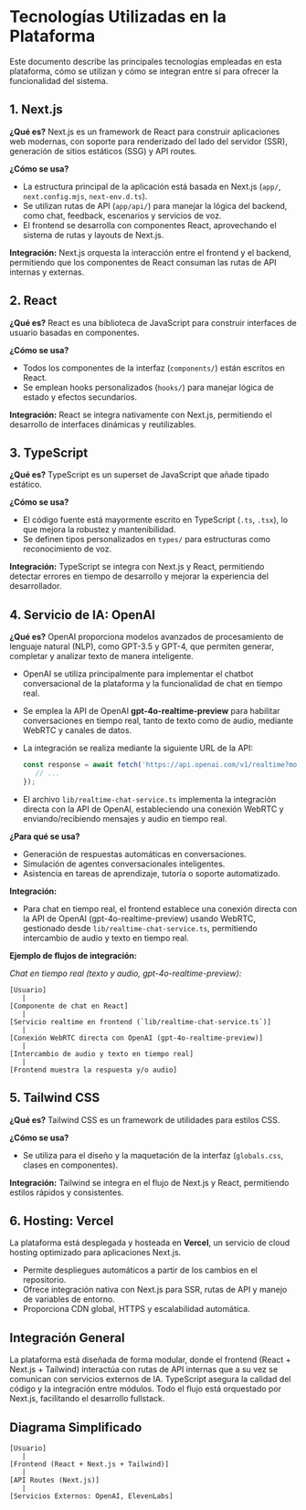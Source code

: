 # Tecnologías Utilizadas en la Plataforma

Este documento describe las principales tecnologías empleadas en esta plataforma, cómo se utilizan y cómo se integran entre sí para ofrecer la funcionalidad del sistema.

## 1. Next.js

**¿Qué es?**
Next.js es un framework de React para construir aplicaciones web modernas, con soporte para renderizado del lado del servidor (SSR), generación de sitios estáticos (SSG) y API routes.

**¿Cómo se usa?**
- La estructura principal de la aplicación está basada en Next.js (`app/`, `next.config.mjs`, `next-env.d.ts`).
- Se utilizan rutas de API (`app/api/`) para manejar la lógica del backend, como chat, feedback, escenarios y servicios de voz.
- El frontend se desarrolla con componentes React, aprovechando el sistema de rutas y layouts de Next.js.

**Integración:**
Next.js orquesta la interacción entre el frontend y el backend, permitiendo que los componentes de React consuman las rutas de API internas y externas.

## 2. React

**¿Qué es?**
React es una biblioteca de JavaScript para construir interfaces de usuario basadas en componentes.

**¿Cómo se usa?**
- Todos los componentes de la interfaz (`components/`) están escritos en React.
- Se emplean hooks personalizados (`hooks/`) para manejar lógica de estado y efectos secundarios.

**Integración:**
React se integra nativamente con Next.js, permitiendo el desarrollo de interfaces dinámicas y reutilizables.

## 3. TypeScript

**¿Qué es?**
TypeScript es un superset de JavaScript que añade tipado estático.

**¿Cómo se usa?**
- El código fuente está mayormente escrito en TypeScript (`.ts`, `.tsx`), lo que mejora la robustez y mantenibilidad.
- Se definen tipos personalizados en `types/` para estructuras como reconocimiento de voz.

**Integración:**
TypeScript se integra con Next.js y React, permitiendo detectar errores en tiempo de desarrollo y mejorar la experiencia del desarrollador.


## 4. Servicio de IA: OpenAI

**¿Qué es?**
OpenAI proporciona modelos avanzados de procesamiento de lenguaje natural (NLP), como GPT-3.5 y GPT-4, que permiten generar, completar y analizar texto de manera inteligente.


- OpenAI se utiliza principalmente para implementar el chatbot conversacional de la plataforma y la funcionalidad de chat en tiempo real.
- Se emplea la API de OpenAI **gpt-4o-realtime-preview** para habilitar conversaciones en tiempo real, tanto de texto como de audio, mediante WebRTC y canales de datos.
- La integración se realiza mediante la siguiente URL de la API:

   ```typescript
   const response = await fetch('https://api.openai.com/v1/realtime?model=gpt-4o-realtime-preview', {
      // ...
   });
   ```

- El archivo `lib/realtime-chat-service.ts` implementa la integración directa con la API de OpenAI, estableciendo una conexión WebRTC y enviando/recibiendo mensajes y audio en tiempo real.

**¿Para qué se usa?**
- Generación de respuestas automáticas en conversaciones.
- Simulación de agentes conversacionales inteligentes.
- Asistencia en tareas de aprendizaje, tutoría o soporte automatizado.


**Integración:**
- Para chat en tiempo real, el frontend establece una conexión directa con la API de OpenAI (gpt-4o-realtime-preview) usando WebRTC, gestionado desde `lib/realtime-chat-service.ts`, permitiendo intercambio de audio y texto en tiempo real.


**Ejemplo de flujos de integración:**

*Chat en tiempo real (texto y audio, gpt-4o-realtime-preview):*
```
[Usuario]
   |
[Componente de chat en React]
   |
[Servicio realtime en frontend (`lib/realtime-chat-service.ts`)]
   |
[Conexión WebRTC directa con OpenAI (gpt-4o-realtime-preview)]
   |
[Intercambio de audio y texto en tiempo real]
   |
[Frontend muestra la respuesta y/o audio]
```


## 5. Tailwind CSS

**¿Qué es?**
Tailwind CSS es un framework de utilidades para estilos CSS.

**¿Cómo se usa?**
- Se utiliza para el diseño y la maquetación de la interfaz (`globals.css`, clases en componentes).

**Integración:**
Tailwind se integra en el flujo de Next.js y React, permitiendo estilos rápidos y consistentes.





## 6. Hosting: Vercel

La plataforma está desplegada y hosteada en **Vercel**, un servicio de cloud hosting optimizado para aplicaciones Next.js.

- Permite despliegues automáticos a partir de los cambios en el repositorio.
- Ofrece integración nativa con Next.js para SSR, rutas de API y manejo de variables de entorno.
- Proporciona CDN global, HTTPS y escalabilidad automática.

## Integración General

La plataforma está diseñada de forma modular, donde el frontend (React + Next.js + Tailwind) interactúa con rutas de API internas que a su vez se comunican con servicios externos de IA. TypeScript asegura la calidad del código y la integración entre módulos. Todo el flujo está orquestado por Next.js, facilitando el desarrollo fullstack.


## Diagrama Simplificado

```
[Usuario]
   |
[Frontend (React + Next.js + Tailwind)]
   |
[API Routes (Next.js)]
   |
[Servicios Externos: OpenAI, ElevenLabs]
```